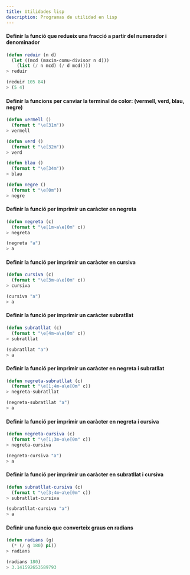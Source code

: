 ```yaml
---
title: Utilidades lisp
description: Programas de utilidad en lisp
---
```


#### Definir la funció que redueix una fracció a partir del numerador i denominador

```lisp
(defun reduir (n d)
  (let ((mcd (maxim-comu-divisor n d)))
    (list (/ n mcd) (/ d mcd))))
> reduir

(reduir 105 84)
> (5 4)
```

#### Definir la funcions per canviar la terminal de color: (vermell, verd, blau, negre)

```lisp
(defun vermell ()
  (format t "\e[31m"))
> vermell

(defun verd ()
  (format t "\e[32m"))
> verd

(defun blau ()
  (format t "\e[34m"))
> blau

(defun negre ()
  (format t "\e[0m"))
> negre
```

#### Definir la funció per imprimir un caràcter en negreta

```lisp
(defun negreta (c)
  (format t "\e[1m~a\e[0m" c))
> negreta

(negreta "a")
> a
```

#### Definir la funció per imprimir un caràcter en cursiva

```lisp
(defun cursiva (c)
  (format t "\e[3m~a\e[0m" c))
> cursiva

(cursiva "a")
> a
```

#### Definir la funció per imprimir un caràcter subratllat

```lisp
(defun subratllat (c)
  (format t "\e[4m~a\e[0m" c))
> subratllat

(subratllat "a")
> a
```

#### Definir la funció per imprimir un caràcter en negreta i subratllat

```lisp
(defun negreta-subratllat (c)
  (format t "\e[1;4m~a\e[0m" c))
> negreta-subratllat

(negreta-subratllat "a")
> a
```

#### Definir la funció per imprimir un caràcter en negreta i cursiva

```lisp
(defun negreta-cursiva (c)
  (format t "\e[1;3m~a\e[0m" c))
> negreta-cursiva

(negreta-cursiva "a")
> a
```

#### Definir la funció per imprimir un caràcter en subratllat i cursiva

```lisp
(defun subratllat-cursiva (c)
  (format t "\e[3;4m~a\e[0m" c))
> subratllat-cursiva

(subratllat-cursiva "a")
> a
```

#### Definir una funcio que converteix graus en radians

```lisp
(defun radians (g)
  (* (/ g 180) pi))
> radians

(radians 180)
> 3.141592653589793
```
